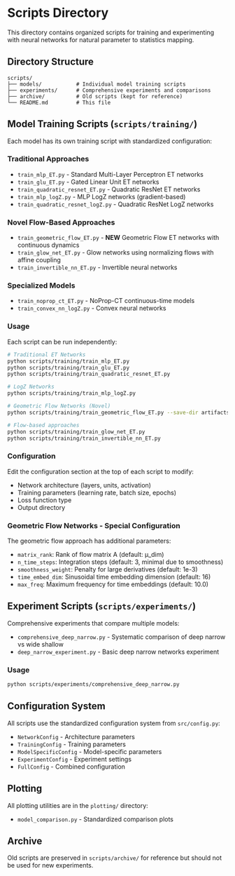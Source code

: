 # Scripts Directory

This directory contains organized scripts for training and experimenting with neural networks for natural parameter to statistics mapping.

## Directory Structure

```
scripts/
├── models/           # Individual model training scripts
├── experiments/      # Comprehensive experiments and comparisons
├── archive/          # Old scripts (kept for reference)
└── README.md         # This file
```

## Model Training Scripts (`scripts/training/`)

Each model has its own training script with standardized configuration:

### Traditional Approaches
- `train_mlp_ET.py` - Standard Multi-Layer Perceptron ET networks
- `train_glu_ET.py` - Gated Linear Unit ET networks  
- `train_quadratic_resnet_ET.py` - Quadratic ResNet ET networks
- `train_mlp_logZ.py` - MLP LogZ networks (gradient-based)
- `train_quadratic_resnet_logZ.py` - Quadratic ResNet LogZ networks

### Novel Flow-Based Approaches
- `train_geometric_flow_ET.py` - **NEW** Geometric Flow ET networks with continuous dynamics
- `train_glow_net_ET.py` - Glow networks using normalizing flows with affine coupling
- `train_invertible_nn_ET.py` - Invertible neural networks

### Specialized Models
- `train_noprop_ct_ET.py` - NoProp-CT continuous-time models
- `train_convex_nn_logZ.py` - Convex neural networks

### Usage

Each script can be run independently:

```bash
# Traditional ET Networks
python scripts/training/train_mlp_ET.py
python scripts/training/train_glu_ET.py
python scripts/training/train_quadratic_resnet_ET.py

# LogZ Networks  
python scripts/training/train_mlp_logZ.py

# Geometric Flow Networks (Novel)
python scripts/training/train_geometric_flow_ET.py --save-dir artifacts/geometric_flow

# Flow-based approaches
python scripts/training/train_glow_net_ET.py
python scripts/training/train_invertible_nn_ET.py
```

### Configuration

Edit the configuration section at the top of each script to modify:
- Network architecture (layers, units, activation)
- Training parameters (learning rate, batch size, epochs)
- Loss function type
- Output directory

### Geometric Flow Networks - Special Configuration

The geometric flow approach has additional parameters:
- `matrix_rank`: Rank of flow matrix A (default: μ_dim)
- `n_time_steps`: Integration steps (default: 3, minimal due to smoothness)
- `smoothness_weight`: Penalty for large derivatives (default: 1e-3)
- `time_embed_dim`: Sinusoidal time embedding dimension (default: 16)
- `max_freq`: Maximum frequency for time embeddings (default: 10.0)

## Experiment Scripts (`scripts/experiments/`)

Comprehensive experiments that compare multiple models:

- `comprehensive_deep_narrow.py` - Systematic comparison of deep narrow vs wide shallow
- `deep_narrow_experiment.py` - Basic deep narrow networks experiment

### Usage

```bash
python scripts/experiments/comprehensive_deep_narrow.py
```

## Configuration System

All scripts use the standardized configuration system from `src/config.py`:

- `NetworkConfig` - Architecture parameters
- `TrainingConfig` - Training parameters  
- `ModelSpecificConfig` - Model-specific parameters
- `ExperimentConfig` - Experiment settings
- `FullConfig` - Combined configuration

## Plotting

All plotting utilities are in the `plotting/` directory:

- `model_comparison.py` - Standardized comparison plots

## Archive

Old scripts are preserved in `scripts/archive/` for reference but should not be used for new experiments.
